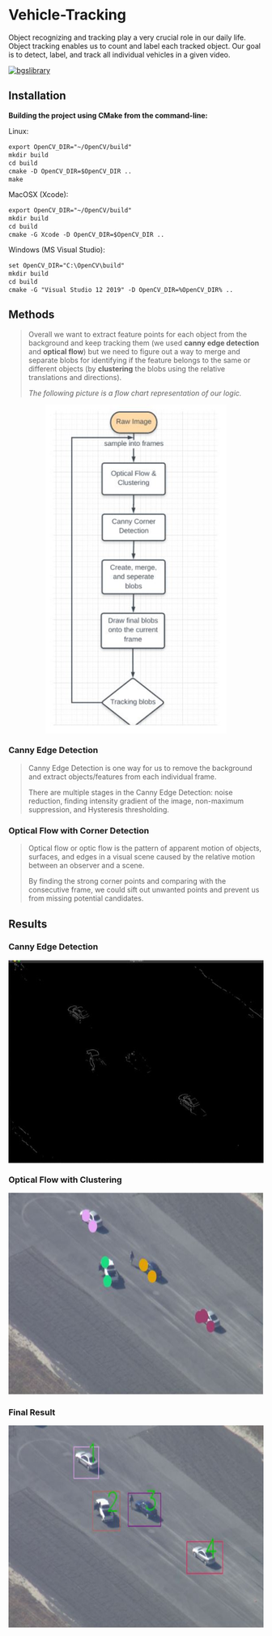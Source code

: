 # Vehicle-Tracking

Object recognizing and tracking play a very crucial role in our daily life. Object tracking enables us to count and label each tracked object. Our goal is to detect, label, and track all individual vehicles in a given video.

[![bgslibrary](http://i.giphy.com/5A94AZahSIVOw.gif)](https://kenanlv.github.io/)

## Installation

**Building the project using CMake from the command-line:**

Linux:

    export OpenCV_DIR="~/OpenCV/build"
    mkdir build
    cd build
    cmake -D OpenCV_DIR=$OpenCV_DIR ..
    make 

MacOSX (Xcode):

    export OpenCV_DIR="~/OpenCV/build"
    mkdir build
    cd build
    cmake -G Xcode -D OpenCV_DIR=$OpenCV_DIR ..    

Windows (MS Visual Studio):

    set OpenCV_DIR="C:\OpenCV\build"
    mkdir build
    cd build
    cmake -G "Visual Studio 12 2019" -D OpenCV_DIR=%OpenCV_DIR% ..  


## Methods

> Overall we want to extract feature points for each object from the background and keep tracking them (we used **canny edge detection** and **optical flow**) but we need to figure out a way to merge and separate blobs for identifying if the feature belongs to the same or different objects (by **clustering** the blobs using the relative translations and directions). 
>
>_The following picture is a flow chart representation of our logic._


<p align="center">
<a  href="https://www.vrpcommute.tk">
       <img align="center" height=650 src="https://github.com/kenanlv/Vehicle-Tracking/blob/master/imgs/flowChart.JPG">
   </a>
 <p/>

### Canny Edge Detection

> Canny Edge Detection is one way for us to remove the background and extract objects/features from each individual frame. 
>
> There are multiple stages in the Canny Edge Detection: noise reduction, finding intensity gradient of the image, non-maximum suppression, and Hysteresis thresholding. 

### Optical Flow with Corner Detection

> Optical flow or optic flow is the pattern of apparent motion of objects, surfaces, and edges in a visual scene caused by the relative motion between an observer and a scene. 
> 
> By finding the strong corner points and comparing with the consecutive frame, we could sift out unwanted points and prevent us from missing potential candidates.

## Results

### Canny Edge Detection
    
<p align="center">
<a  href="https://www.vrpcommute.tk">
       <img align="center" height=400 src="https://github.com/kenanlv/Vehicle-Tracking/blob/master/imgs/cornerDetection.JPG">
   </a>
 <p/>
    
### Optical Flow with Clustering
    
<p align="center">
<a  href="https://www.vrpcommute.tk">
       <img align="center" height=400 src="https://github.com/kenanlv/Vehicle-Tracking/blob/master/imgs/opticalFlowCluster.JPG">
   </a>
 <p/>
 
### Final Result

<p align="center">
<a  href="https://www.vrpcommute.tk">
       <img align="center" height=400 src="https://github.com/kenanlv/Vehicle-Tracking/blob/master/imgs/result.JPG">
   </a>
 <p/>


